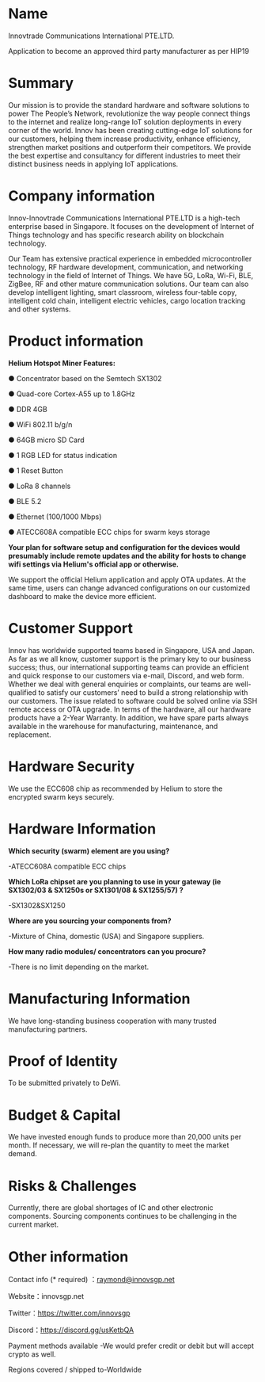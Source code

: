 # **Name**

Innovtrade Communications International PTE.LTD.

Application to become an approved third party manufacturer as per HIP19

# **Summary**

Our mission is to provide the standard hardware and software solutions to power The People’s Network, revolutionize the way people connect things to the internet and realize long-range IoT solution deployments in every corner of the world. Innov has been creating cutting-edge IoT solutions for our customers, helping them increase productivity, enhance efficiency, strengthen market positions and outperform their competitors. We provide the best expertise and consultancy for different industries to meet their distinct business needs in applying IoT applications.

# **Company information**

Innov-Innovtrade Communications International PTE.LTD is a high-tech enterprise based in Singapore. It focuses on the development of Internet of Things technology and has specific research ability on blockchain technology.

Our Team has extensive practical experience in embedded microcontroller technology, RF hardware development, communication, and networking technology in the field of Internet of Things. We have 5G, LoRa, Wi-Fi, BLE, ZigBee, RF and other mature communication solutions. Our team can also develop intelligent lighting, smart classroom, wireless four-table copy, intelligent cold chain, intelligent electric vehicles, cargo location tracking and other systems.

 

# **Product information**

**Helium Hotspot Miner Features:**

● Concentrator based on the Semtech SX1302

● Quad-core Cortex-A55 up to 1.8GHz

●  DDR 4GB

●  WiFi 802.11 b/g/n

● 64GB micro SD Card

●  1 RGB LED for status indication

●  1 Reset Button

●  LoRa 8 channels

●  BLE 5.2

●  Ethernet (100/1000 Mbps)

●  ATECC608A compatible ECC chips for swarm keys storage

 

**Your plan for software setup and configuration for the devices would presumably include remote updates and the ability for hosts to change wifi settings via Helium's official app or otherwise.**

We support the official Helium application and apply OTA updates. At the same time, users can change advanced configurations on our customized dashboard to make the device more efficient.



# **Customer Support**

Innov has worldwide supported teams based in Singapore, USA and Japan. As far as we all know, customer support is the primary key to our business success; thus, our international supporting teams can provide an efficient and quick response to our customers via e-mail, Discord, and web form. Whether we deal with general enquiries or complaints, our teams are well-qualified to satisfy our customers’ need to build a strong relationship with our customers. The issue related to software could be solved online via SSH remote access or OTA upgrade. In terms of the hardware, all our hardware products have a 2-Year Warranty. In addition, we have spare parts always available in the warehouse for manufacturing, maintenance, and replacement.

 

# **Hardware Security**

We use the ECC608 chip as recommended by Helium to store the encrypted swarm keys securely.

 

# **Hardware Information**

**Which security (swarm) element are you using?** 

 -ATECC608A compatible ECC chips

 

**Which LoRa chipset are you planning to use in your gateway (ie SX1302/03 & SX1250s or SX1301/08 & SX1255/57) ?**

 -SX1302&SX1250

 

**Where are you sourcing your components from?** 

 -Mixture of China, domestic (USA) and Singapore suppliers.

 

**How many radio modules/ concentrators can you procure?** 

 -There is no limit depending on the market.

 

# **Manufacturing Information**

 We have long-standing business cooperation with many trusted manufacturing partners.

 

# **Proof of Identity**

 To be submitted privately to DeWi.

 

# **Budget & Capital**

We have invested enough funds to produce more than 20,000 units per month. If necessary, we will re-plan the quantity to meet the market demand.

 

# **Risks & Challenges**

Currently, there are global shortages of IC and other electronic components. Sourcing components continues to be challenging in the current market.

 

# **Other information**

Contact info (* required) ：raymond@innovsgp.net

Website：innovsgp.net

Twitter：https://twitter.com/innovsgp

Discord：https://discord.gg/usKetbQA

Payment methods available -We would prefer credit or debit but will accept crypto as well.

Regions covered / shipped to-Worldwide
